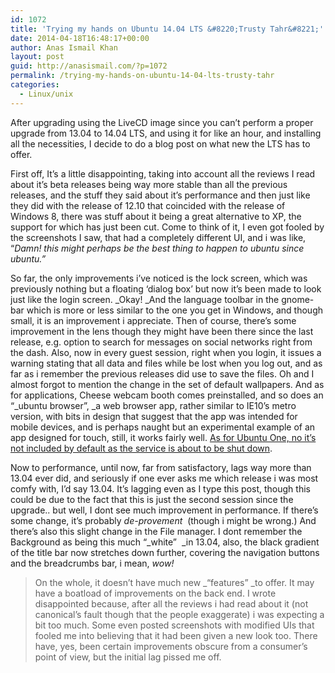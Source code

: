 ```yaml
---
id: 1072
title: 'Trying my hands on Ubuntu 14.04 LTS &#8220;Trusty Tahr&#8221;'
date: 2014-04-18T16:48:17+00:00
author: Anas Ismail Khan
layout: post
guid: http://anasismail.com/?p=1072
permalink: /trying-my-hands-on-ubuntu-14-04-lts-trusty-tahr
categories:
  - Linux/unix
---
```

After upgrading using the LiveCD image since you can&#8217;t perform a proper upgrade from 13.04 to 14.04 LTS, and using it for like an hour, and installing all the necessities, I decide to do a blog post on what new the LTS has to offer.

First off, It&#8217;s a little disappointing, taking into account all the reviews I read about it&#8217;s beta releases being way more stable than all the previous releases, and the stuff they said about it&#8217;s performance and then just like they did with the release of 12.10 that coincided with the release of Windows 8, there was stuff about it being a great alternative to XP, the support for which has just been cut. Come to think of it, I even got fooled by the screenshots I saw, that had a completely different UI, and i was like, &#8220;_Damn! this might perhaps be the best thing to happen to ubuntu since ubuntu.&#8221;_

So far, the only improvements i&#8217;ve noticed is the lock screen, which was previously nothing but a floating &#8216;dialog box&#8217; but now it&#8217;s been made to look just like the login screen. _Okay! _And the language toolbar in the gnome-bar which is more or less similar to the one you get in Windows, and though small, it is an improvement i appreciate. Then of course, there&#8217;s some improvement in the lens though they might have been there since the last release, e.g. option to search for messages on social networks right from the dash. Also, now in every guest session, right when you login, it issues a warning stating that all data and files while be lost when you log out, and as far as i remember the previous releases did use to save the files. Oh and I almost forgot to mention the change in the set of default wallpapers. And as for applications, Cheese webcam booth comes preinstalled, and so does an &#8220;_ubuntu browser&#8221;, _a web browser app, rather similar to IE10&#8217;s metro version, with bits in design that suggest that the app was intended for mobile devices, and is perhaps naught but an experimental example of an app designed for touch, still, it works fairly well. [As for Ubuntu One, no it&#8217;s not included by default as the service is about to be shut down](http://anasismail.com/canonical-shutting-down-ubuntuone/).

Now to performance, until now, far from satisfactory, lags way more than 13.04 ever did, and seriously if one ever asks me which release i was most comfy with, I&#8217;d say 13.04. It&#8217;s lagging even as I type this post, though this could be due to the fact that this is just the second session since the upgrade.. but well, I dont see much improvement in performance. If there&#8217;s some change, it&#8217;s probably _de-provement_  (though i might be wrong.) And there&#8217;s also this slight change in the File manager. I dont remember the Background as being this much &#8220;_white&#8221;  _in 13.04, also, the black gradient of the title bar now stretches down further, covering the navigation buttons and the breadcrumbs bar, i mean, _wow!_

> On the whole, it doesn&#8217;t have much new _&#8220;features&#8221; _to offer. It may have a boatload of improvements on the back end. I wrote disappointed because, after all the reviews i had read about it (not canonical&#8217;s fault though that the people exaggerate) i was expecting a bit too much. Some even posted screenshots with modified UIs that fooled me into believing that it had been given a new look too. There have, yes, been certain improvements obscure from a consumer&#8217;s point of view, but the initial lag pissed me off.

&nbsp;